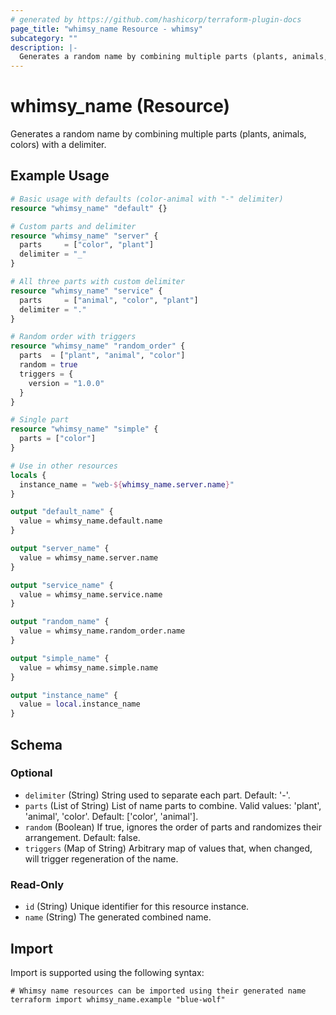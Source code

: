 ```yaml
---
# generated by https://github.com/hashicorp/terraform-plugin-docs
page_title: "whimsy_name Resource - whimsy"
subcategory: ""
description: |-
  Generates a random name by combining multiple parts (plants, animals, colors) with a delimiter.
---
```


# whimsy_name (Resource)

Generates a random name by combining multiple parts (plants, animals, colors) with a delimiter.

## Example Usage

```terraform
# Basic usage with defaults (color-animal with "-" delimiter)
resource "whimsy_name" "default" {}

# Custom parts and delimiter
resource "whimsy_name" "server" {
  parts     = ["color", "plant"]
  delimiter = "_"
}

# All three parts with custom delimiter
resource "whimsy_name" "service" {
  parts     = ["animal", "color", "plant"]
  delimiter = "."
}

# Random order with triggers
resource "whimsy_name" "random_order" {
  parts  = ["plant", "animal", "color"]
  random = true
  triggers = {
    version = "1.0.0"
  }
}

# Single part
resource "whimsy_name" "simple" {
  parts = ["color"]
}

# Use in other resources
locals {
  instance_name = "web-${whimsy_name.server.name}"
}

output "default_name" {
  value = whimsy_name.default.name
}

output "server_name" {
  value = whimsy_name.server.name
}

output "service_name" {
  value = whimsy_name.service.name
}

output "random_name" {
  value = whimsy_name.random_order.name
}

output "simple_name" {
  value = whimsy_name.simple.name
}

output "instance_name" {
  value = local.instance_name
}
```

<!-- schema generated by tfplugindocs -->
## Schema

### Optional

- `delimiter` (String) String used to separate each part. Default: '-'.
- `parts` (List of String) List of name parts to combine. Valid values: 'plant', 'animal', 'color'. Default: ['color', 'animal'].
- `random` (Boolean) If true, ignores the order of parts and randomizes their arrangement. Default: false.
- `triggers` (Map of String) Arbitrary map of values that, when changed, will trigger regeneration of the name.

### Read-Only

- `id` (String) Unique identifier for this resource instance.
- `name` (String) The generated combined name.

## Import

Import is supported using the following syntax:

```shell
# Whimsy name resources can be imported using their generated name
terraform import whimsy_name.example "blue-wolf"
```
